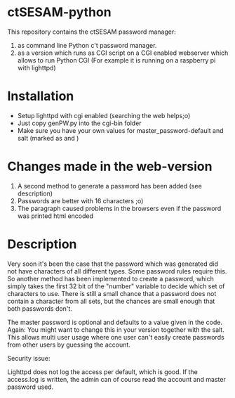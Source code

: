 # ctSESAM-python
This repository contains the ctSESAM password manager:

1. as command line Python c't password manager.
2. as a version which runs as CGI script on a CGI enabled webserver which allows to run Python CGI
(For example it is running on a raspberry pi with lighttpd)

# Installation
* Setup lighttpd with cgi enabled (searching the web helps;o)
* Just copy genPW.py into the cgi-bin folder
* Make sure you have your own values for master_password-default and salt (marked as <here is your salt> and <here is your pepper>)

# Changes made in the web-version
1. A second method to generate a password has been added (see description)
2. Passwords are better with 16 characters ;o)
3. The paragraph caused problems in the browsers even if the password was printed html encoded

# Description
Very soon it's been the case that the password which was generated did not have characters of all different types. Some password rules require this.
So another method has been implemented to create a password, which simply takes the first 32 bit of the "number" variable to decide which set of characters to use.
There is still a small chance that a password does not contain a character from all sets, but the chances are small enough that both passwords don't.

The master password is optional and defaults to a value given in the code. Again: You might want to change this in your version together with the salt.
This allows multi user usage where one user can't easily create passwords from other users by guessing the account.

Security issue:

Lighttpd does not log the access per default, which is good. If the access.log is written, the admin can of course read the account and master password used.
